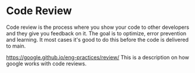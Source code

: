 # Code Review #
Code review is the process where you show your code to other developers and they give you feedback on it. The goal is to optimize, error prevention and learning. It most cases it's good to do this before the code is delivered to main.

https://google.github.io/eng-practices/review/ 
This is a description on how google works with code reviews.
